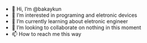 - 👋 Hi, I’m @bakaykun
- 👀 I’m interested in programing and eletronic devices 
- 🌱 I’m currently learning about eletronic engineer 
- 💞️ I’m looking to collaborate on nothing in this moment
- 📫 How to reach me this way


